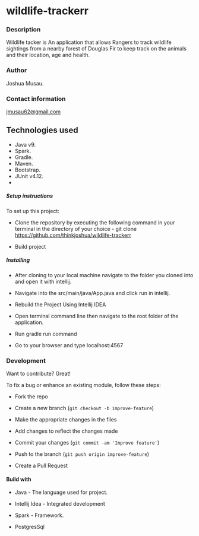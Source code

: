 # wildlife-trackerr
### Description

Wildlife tacker is An application that allows Rangers to track wildlife sightings from  a nearby forest of Douglas Fir to keep track on the animals and their location, age and health.

### Author

Joshua Musau.
### Contact information

jmusau62@gmail.com

## Technologies used
* Java v9.
* Spark.
* Gradle.
* Maven.
* Bootstrap.
* JUnit v4.12.
* 
##### Setup instructions

To set up this project:

* Clone the repository by executing the following command in your terminal in the directory of your choice -  git clone https://github.com/thinkjoshua/wildlife-trackerr

* Build project

##### Installing
* After cloning to your local machine navigate to the folder you cloned into and open it with intellij.

* Navigate into the src/main/java/App.java and click run in intellij.

 * Rebuild the Project Using Intellij IDEA 
 
  * Open terminal command line then navigate to the root folder of the application.
   
   * Run  gradle run command
   
  * Go to your browser and type localhost:4567
  
  ### Development
  Want to contribute? Great!
  
  To fix a bug or enhance an existing module, follow these steps:
  
  * Fork the repo
  
  * Create a new branch (`git checkout -b improve-feature`)
  
  * Make the appropriate changes in the files
  
  * Add changes to reflect the changes made
  
  * Commit your changes (`git commit -am 'Improve feature'`)
  
  * Push to the branch (`git push origin improve-feature`)
  
  * Create a Pull Request 

#### Build with

* Java - The language used for project.

* Intellij Idea - Integrated development

* Spark - Framework.
 
* PostgresSql

